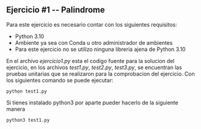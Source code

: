 ## Ejercicio #1 -- Palindrome

Para este ejercicio es necesario contar con los siguientes requisitos:

* Python 3.10
* Ambiente ya sea con Conda u otro administrador de ambientes
* Para este ejercicio no se utilizo ninguna libreria ajena de Python 3.10

En el archivo *ejercicio1.py* esta el codigo fuente para la solucion del ejercicio, en los archivos *test1.py*, *test2.py*, *test3.py*, se encuentran las pruebas unitarias que se realizaron para la comprobacion del ejercicio. Con los siguientes comando se puede ejecutar:

~~~
python test1.py
~~~

Si tienes instalado python3 por aparte pueder hacerlo de la siguiente manera

~~~
python3 test1.py
~~~